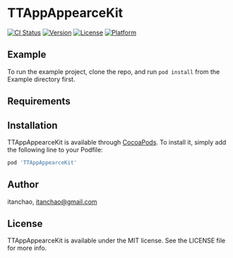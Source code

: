 # TTAppAppearceKit

[![CI Status](https://img.shields.io/travis/itanchao/TTAppAppearceKit.svg?style=flat)](https://travis-ci.org/itanchao/TTAppAppearceKit)
[![Version](https://img.shields.io/cocoapods/v/TTAppAppearceKit.svg?style=flat)](https://cocoapods.org/pods/TTAppAppearceKit)
[![License](https://img.shields.io/cocoapods/l/TTAppAppearceKit.svg?style=flat)](https://cocoapods.org/pods/TTAppAppearceKit)
[![Platform](https://img.shields.io/cocoapods/p/TTAppAppearceKit.svg?style=flat)](https://cocoapods.org/pods/TTAppAppearceKit)

## Example

To run the example project, clone the repo, and run `pod install` from the Example directory first.

## Requirements

## Installation

TTAppAppearceKit is available through [CocoaPods](https://cocoapods.org). To install
it, simply add the following line to your Podfile:

```ruby
pod 'TTAppAppearceKit'
```

## Author

itanchao, itanchao@gmail.com

## License

TTAppAppearceKit is available under the MIT license. See the LICENSE file for more info.
